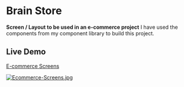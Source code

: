 
# Brain Store

**Screen / Layout to be used in an e-commerce project**
I have used the components from my component library to build this project.

    
## Live Demo

[E-commerce Screens](https://modest-carson-9775e1.netlify.app/)


[![Ecommerce-Screens.jpg](https://i.postimg.cc/wxmtF7mQ/Screenshot-2022-02-21-095013.jpg)](https://postimg.cc/vDGHZ8X4)
